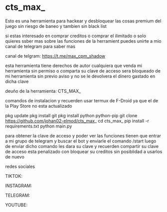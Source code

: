 # cts_max_
Esto es una herramienta para hackear y desbloquear las cosas premium del juego sin riesgo de baneo y tambien sin black list

si estas interesado en comprar creditos o comprar el ilimitado o solo quieres ssber mas sobre las funciones de la herramient puedes unirte a mio canal de telegram para saber mas 

canal de telgram: https://t.me/max_cpm_shadow

esta herramienta tiene derechos de autor cualquiera que venda mi herramienta sin permiso o comparta su clave de acceso sera bloqueado de mi herramienta sin previo aviso y no se le devolvera el dinero gastado en dicha clave

deuño de la herramienta: CTS_MAX_

comandos de instalacion y recuerden usar termux de F-Droid ya que el de la Play Store no esta actualizado 

pkg update
pkg install git
pkg install python python-pip
git clone https://github.com/johan02-elmod/cts_max_
cd cts_max_
pip install -r requirements.txt
python main.py

para obtener la clave de acceso y poder ver las funciones tienen que entrar a mi grupo de telegram y buscar el bot y enviarle el comando /start luego de enviar dicho comando les dara su  clave y recuerden compartir su clave de acceso esta penalizado con bloquear su creditos sin posiblidad a usarlos de nuevo 

redes sociales

TIKTOK:

INSTAGRAM:

TELEGRAM:

YOUTUBE:
